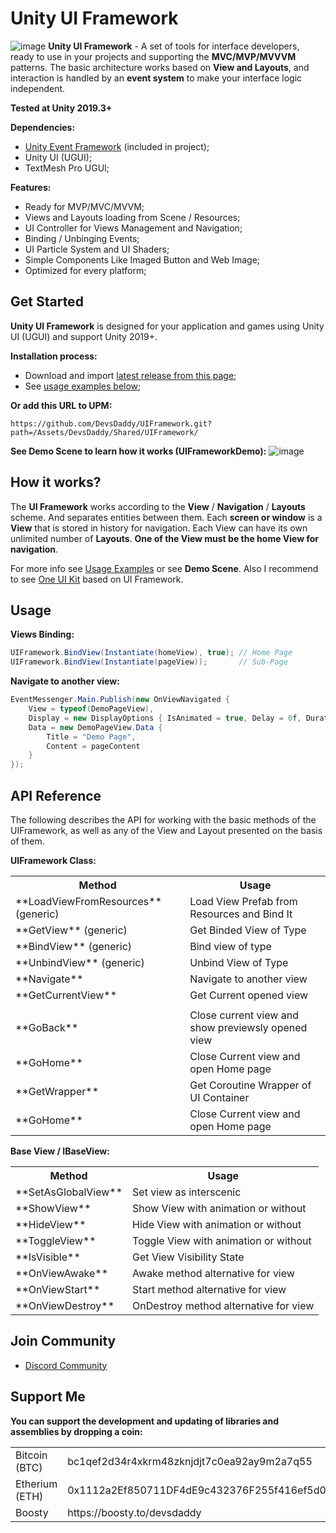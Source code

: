 # Unity UI Framework
![image](https://github.com/DevsDaddy/UIFramework/assets/147835900/f8ddf1a0-fddd-44fb-af51-a863af6fca8b)
**Unity UI Framework** - A set of tools for interface developers, ready to use in your projects and supporting the **MVC/MVP/MVVVM** patterns. 
The basic architecture works based on **View and Layouts**, and interaction is handled by an **event system** to make your interface logic independent.

**Tested at Unity 2019.3+**

**Dependencies:**
- <a href="https://github.com/DevsDaddy/UnityEventFramework">Unity Event Framework</a> (included in project);
- Unity UI (UGUI);
- TextMesh Pro UGUI;

**Features:**
- Ready for MVP/MVC/MVVM;
- Views and Layouts loading from Scene / Resources;
- UI Controller for Views Management and Navigation;
- Binding / Unbinging Events;
- UI Particle System and UI Shaders;
- Simple Components Like Imaged Button and Web Image;
- Optimized for every platform;

## Get Started
**Unity UI Framework** is designed for your application and games using Unity UI (UGUI) and support Unity 2019+.

**Installation process:**
- Download and import <a href="https://github.com/DevsDaddy/UIFramework/releases">latest release from this page</a>;
- See <a href="#usage">usage examples below</a>;

**Or add this URL to UPM:**
```
https://github.com/DevsDaddy/UIFramework.git?path=/Assets/DevsDaddy/Shared/UIFramework/
```

**See Demo Scene to learn how it works (UIFrameworkDemo):**
![image](https://github.com/DevsDaddy/UIFramework/assets/147835900/a3904547-b1f3-433b-b783-4644972af605)

## How it works?

The **UI Framework** works according to the **View** / **Navigation** / **Layouts** scheme. And separates entities between them. 
Each **screen or window** is a **View** that is stored in history for navigation. Each View can have its own unlimited number of **Layouts**. 
**One of the View must be the home View for navigation**.

For more info see <a href="#usage">Usage Examples</a> or see **Demo Scene**.
Also I recommend to see <a href="https://github.com/DevsDaddy/OneUIKit">One UI Kit</a> based on UI Framework.

## Usage
**Views Binding:**
```csharp
UIFramework.BindView(Instantiate(homeView), true); // Home Page
UIFramework.BindView(Instantiate(pageView));       // Sub-Page
```

**Navigate to another view:**
```csharp
EventMessenger.Main.Publish(new OnViewNavigated {
    View = typeof(DemoPageView),
    Display = new DisplayOptions { IsAnimated = true, Delay = 0f, Duration = 0.5f, Type = AnimationType.Fade },
    Data = new DemoPageView.Data {
        Title = "Demo Page",
        Content = pageContent
    }
});
```

## API Reference
The following describes the API for working with the basic methods of the UIFramework, as well as any of the View and Layout presented on the basis of them.

**UIFramework Class:**
<table>
  <tr>
    <th>Method</th>
    <th>Usage</th>
  </tr>
  <tr>
    <td>**LoadViewFromResources** (generic)</td>
    <td>Load View Prefab from Resources and Bind It</td>
  </tr>
  <tr>
    <td>**GetView** (generic)</td>
    <td>Get Binded View of Type</td>
  </tr>
  <tr>
    <td>**BindView** (generic)</td>
    <td>Bind view of type</td>
  </tr>
  <tr>
    <td>**UnbindView** (generic)</td>
    <td>Unbind View of Type</td>
  </tr>
  <tr>
    <td>**Navigate**</td>
    <td>Navigate to another view</td>
  </tr>
  <tr>
    <td>**GetCurrentView**</td>
    <td>Get Current opened view</td>
  </tr>
  <tr>
    <td></td>
    <td></td>
  </tr>
  <tr>
    <td>**GoBack**</td>
    <td>Close current view and show previewsly opened view</td>
  </tr>
  <tr>
    <td>**GoHome**</td>
    <td>Close Current view and open Home page</td>
  </tr>
  <tr>
    <td>**GetWrapper**</td>
    <td>Get Coroutine Wrapper of UI Container</td>
  </tr>
  <tr>
    <td>**GoHome**</td>
    <td>Close Current view and open Home page</td>
  </tr>
</table>

**Base View / IBaseView:**
<table>
  <tr>
    <th>Method</th>
    <th>Usage</th>
  </tr>
  <tr>
    <td>**SetAsGlobalView**</td>
    <td>Set view as interscenic</td>
  </tr>
  <tr>
    <td>**ShowView**</td>
    <td>Show View with animation or without</td>
  </tr>
  <tr>
    <td>**HideView**</td>
    <td>Hide View with animation or without</td>
  </tr>
  <tr>
    <td>**ToggleView**</td>
    <td>Toggle View with animation or without</td>
  </tr>
  <tr>
    <td>**IsVisible**</td>
    <td>Get View Visibility State</td>
  </tr>
  <tr>
    <td>**OnViewAwake**</td>
    <td>Awake method alternative for view</td>
  </tr>
  <tr>
    <td>**OnViewStart**</td>
    <td>Start method alternative for view</td>
  </tr>
  <tr>
    <td>**OnViewDestroy**</td>
    <td>OnDestroy method alternative for view</td>
  </tr>
</table>

## Join Community
- <a href="https://discord.gg/xuNTKRDebx">Discord Community</a>

## Support Me
**You can support the development and updating of libraries and assemblies by dropping a coin:**
<table>
  <tr><td>Bitcoin (BTC)</td><td>bc1qef2d34r4xkrm48zknjdjt7c0ea92ay9m2a7q55</td></tr>
  <tr><td>Etherium (ETH)</td><td>0x1112a2Ef850711DF4dE9c432376F255f416ef5d0</td></tr>
  <tr><td>Boosty</td><td>https://boosty.to/devsdaddy</td></tr>
</table>

